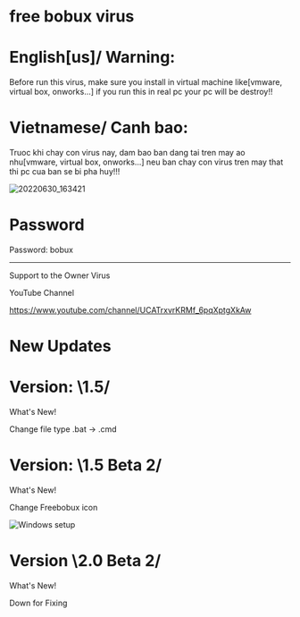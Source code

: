 # free bobux virus

# English[us]/  Warning:
Before run this virus, make sure you install in virtual machine like[vmware, virtual box,
onworks...] if you run this in real pc your pc will be destroy!!

# Vietnamese/  Canh bao:
Truoc khi chay con virus nay, dam bao ban dang tai tren may ao nhu[vmware, virtual box,
onworks...] neu ban chay con virus tren may that thi pc cua ban se bi pha huy!!!

![20220630_163421](https://user-images.githubusercontent.com/94728590/178634894-0e7c61a5-d006-434c-8ad7-43987ce813d0.png)

# Password

Password: bobux

-----------------------

Support to the Owner Virus

YouTube Channel

https://www.youtube.com/channel/UCATrxvrKRMf_6pqXptgXkAw

# New Updates

# Version: \1.5/
What's New!

Change file type .bat -> .cmd

# Version: \1.5 Beta 2/
What's New!

Change Freebobux icon

![Windows setup](https://user-images.githubusercontent.com/94728590/178659382-2919b28c-dd18-4d46-95f9-eea26108c33e.png)

# Version \2.0 Beta 2/
What's New!

Down for Fixing
